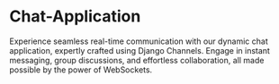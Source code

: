 # Chat-Application
Experience seamless real-time communication with our dynamic chat application, expertly crafted using Django Channels. Engage in instant messaging, group discussions, and effortless collaboration, all made possible by the power of WebSockets.
